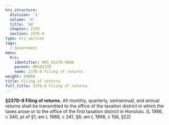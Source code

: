 ```yaml
---
hrs_structure:
  division: '1'
  volume: '4'
  title: '14'
  chapter: 237D
  section: 237D-8
type: hrs_section
tags:
  - Government
menu:
  hrs:
    identifier: HRS_0237D-0008
    parent: HRS0237D
    name: 237D-8 Filing of returns
weight: 69060
title: Filing of returns
full_title: 237D-8 Filing of returns
---
```

**§237D-8 Filing of returns.** All monthly, quarterly, semiannual, and annual returns shall be transmitted to the office of the taxation district in which the taxes arose or to the office of the first taxation district in Honolulu. [L 1986, c 340, pt of §1; am L 1988, c 241, §8; am L 1998, c 156, §22]